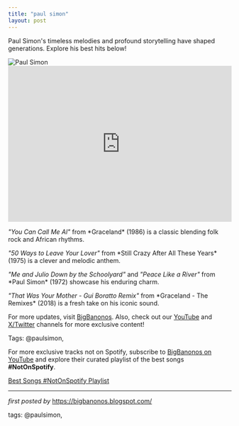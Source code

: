 ```yaml
---
title: "paul simon"
layout: post
---
```

<!-- Introductory Text -->
<p >Paul Simon's timeless melodies and profound storytelling have shaped generations. Explore his best hits below!</p> <!-- Featured Image -->
<div > <img src="https://i0.wp.com/musicaficionado.blog/wp-content/uploads/2018/02/Paul-simon-1983.jpg?resize=640%2C618&ssl=1" alt="Paul Simon" />
</div> <!-- Spotify Playlist Embed -->
<div > <iframe src="https://open.spotify.com/embed/playlist/1PLS8bBAv9qz6hfSR5u1Oe?utm_source=generator" width="100%" height="352" frameBorder="0" allowfullscreen="" allow="autoplay; clipboard-write; encrypted-media; fullscreen; picture-in-picture" loading="lazy"></iframe>
</div> <!-- Song Information -->
<div > <p><em>"You Can Call Me Al"</em> from *Graceland* (1986) is a classic blending folk rock and African rhythms.</p> <p><em>"50 Ways to Leave Your Lover"</em> from *Still Crazy After All These Years* (1975) is a clever and melodic anthem.</p> <p><em>"Me and Julio Down by the Schoolyard"</em> and <em>"Peace Like a River"</em> from *Paul Simon* (1972) showcase his enduring charm.</p> <p><em>"That Was Your Mother - Gui Boratto Remix"</em> from *Graceland - The Remixes* (2018) is a fresh take on his iconic sound.</p>
</div> <!-- Footer Links -->
<div > <p>For more updates, visit <a href="https://bigbanonos.blogspot.com/" target="_blank">BigBanonos</a>. Also, check out our <a href="https://www.youtube.com/@BigBanonos" target="_blank">YouTube</a> and <a href="https://x.com/bigbanonos" target="_blank">X/Twitter</a> channels for more exclusive content!</p>
</div> <!-- Tags -->
<p >Tags: @paulsimon,</p>


<!--Subscribe and Playlist Links-->
<div>
    <p>For more exclusive tracks not on Spotify, subscribe to <a href="https://www.youtube.com/@BigBanonos" target="_blank">BigBanonos on YouTube</a> and explore their curated playlist of the best songs <strong>#NotOnSpotify</strong>.</p>
    <p><a href="https://www.youtube.com/playlist?list=PLtuNtuTatqI0kFahUCbtbfenC_ET5O_tr" target="_blank">Best Songs #NotOnSpotify Playlist<br /></a></p></div>

<hr />

<p><em>first posted by</em> <a href="https://bigbanonos.blogspot.com/" rel="noopener" target="_new">https://bigbanonos.blogspot.com/</a></p>

<p>tags: @paulsimon,</p>
